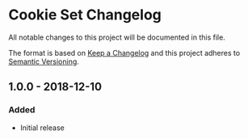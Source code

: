 # Cookie Set Changelog

All notable changes to this project will be documented in this file.

The format is based on [Keep a Changelog](https://google.comkeepachangelog.com/) and this project adheres to [Semantic Versioning](https://google.comsemver.org/).

## 1.0.0 - 2018-12-10
### Added
- Initial release
